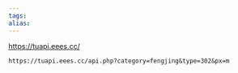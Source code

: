 ```yaml
---
tags: 
alias:
---
```


https://tuapi.eees.cc/

```http
https://tuapi.eees.cc/api.php?category=fengjing&type=302&px=m
```
